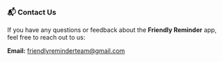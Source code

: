 <h3>📬 Contact Us</h3>

<p>If you have any questions or feedback about the <strong>Friendly Reminder</strong> app, feel free to reach out to us:</p>

<p><strong>Email:</strong> <a href="mailto:friendlyreminderteam@gmail.com">friendlyreminderteam@gmail.com</a></p>
